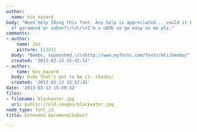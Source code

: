 ```yaml
---
author:
  name: bio_hazard
body: "Need help IDing this font. Any help is appreciated... could it be some form
  of garamond or sabon?\r\n\r\nI'm a n00b so go easy on me plz."
comments:
- author:
    name: Jan
    picture: 112311
  body: "Bembo, squooshed.\r\nhttp://www.myfonts.com/fonts/mti/bembo/"
  created: '2013-03-13 15:42:52'
- author:
    name: bio_hazard
  body: Dude that's got to be it- thanks!
  created: '2013-03-13 15:57:41'
date: '2013-03-13 15:39:32'
files:
- filename: blackwater.jpg
  uri: public://old-images/blackwater.jpg
node_type: font_id
title: Extended Garamond/Sabon?

---
```


